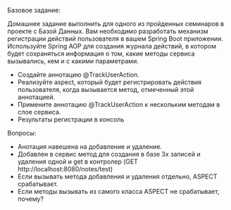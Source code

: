 Базовое задание:

Домашнее задание выполнить для одного из пройденных семинаров в проекте с Базой Данных.
Вам необходимо разработать механизм регистрации действий пользователя в вашем Spring Boot приложении. Используйте Spring AOP
для создания журнала действий, в котором будет сохраняться информация о том, какие методы сервиса вызывались, кем и с какими параметрами.

- Создайте аннотацию @TrackUserAction.
- Реализуйте aspect, который будет регистрировать действия пользователя, когда вызывается метод, отмеченный этой аннотацией.
- Примените аннотацию @TrackUserAction к нескольким методам в слое сервиса.
- Результаты регистрации в консоль

Вопросы:
- Анотация навешена на добавление и удаление.
- Добавлен в сервис метод для создания в базе 3х записей и удаления одной и get в контролер (GET http://localhost:8080/notes/test)
- Если вызывать метода добавления и удаления отдельно, ASPECT срабатывает.
- Если методы вызывать из самого класса ASPECT не срабатывает, почему?
 